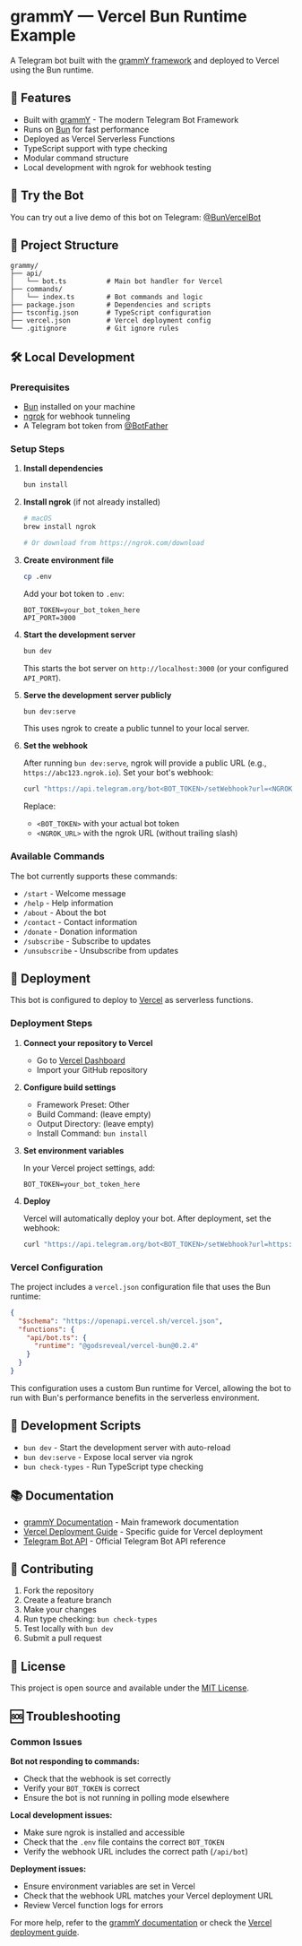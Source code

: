 # grammY — Vercel Bun Runtime Example

A Telegram bot built with the [grammY framework](https://grammy.dev/) and deployed to Vercel using the Bun runtime.

## 🚀 Features

- Built with [grammY](https://grammy.dev/) - The modern Telegram Bot Framework
- Runs on [Bun](https://bun.sh/) for fast performance
- Deployed as Vercel Serverless Functions
- TypeScript support with type checking
- Modular command structure
- Local development with ngrok for webhook testing

## 🤖 Try the Bot

You can try out a live demo of this bot on Telegram: [@BunVercelBot](https://t.me/BunVercelBot)

## 📁 Project Structure

```
grammy/
├── api/
│   └── bot.ts          # Main bot handler for Vercel
├── commands/
│   └── index.ts        # Bot commands and logic
├── package.json        # Dependencies and scripts
├── tsconfig.json       # TypeScript configuration
├── vercel.json         # Vercel deployment config
└── .gitignore          # Git ignore rules
```

## 🛠 Local Development

### Prerequisites

- [Bun](https://bun.sh/) installed on your machine
- [ngrok](https://ngrok.com/) for webhook tunneling
- A Telegram bot token from [@BotFather](https://t.me/BotFather)

### Setup Steps

1. **Install dependencies**

   ```bash
   bun install
   ```

2. **Install ngrok** (if not already installed)

   ```bash
   # macOS
   brew install ngrok

   # Or download from https://ngrok.com/download
   ```

3. **Create environment file**

   ```bash
   cp .env
   ```

   Add your bot token to `.env`:

   ```env
   BOT_TOKEN=your_bot_token_here
   API_PORT=3000
   ```

4. **Start the development server**

   ```bash
   bun dev
   ```

   This starts the bot server on `http://localhost:3000` (or your configured `API_PORT`).

5. **Serve the development server publicly**

   ```bash
   bun dev:serve
   ```

   This uses ngrok to create a public tunnel to your local server.

6. **Set the webhook**

   After running `bun dev:serve`, ngrok will provide a public URL (e.g., `https://abc123.ngrok.io`). Set your bot's webhook:

   ```bash
   curl "https://api.telegram.org/bot<BOT_TOKEN>/setWebhook?url=<NGROK_URL>/api/bot"
   ```

   Replace:

   - `<BOT_TOKEN>` with your actual bot token
   - `<NGROK_URL>` with the ngrok URL (without trailing slash)

### Available Commands

The bot currently supports these commands:

- `/start` - Welcome message
- `/help` - Help information
- `/about` - About the bot
- `/contact` - Contact information
- `/donate` - Donation information
- `/subscribe` - Subscribe to updates
- `/unsubscribe` - Unsubscribe from updates

## 🚀 Deployment

This bot is configured to deploy to [Vercel](https://vercel.com/) as serverless functions.

### Deployment Steps

1. **Connect your repository to Vercel**

   - Go to [Vercel Dashboard](https://vercel.com/dashboard)
   - Import your GitHub repository

2. **Configure build settings**

   - Framework Preset: Other
   - Build Command: (leave empty)
   - Output Directory: (leave empty)
   - Install Command: `bun install`

3. **Set environment variables**

   In your Vercel project settings, add:

   ```
   BOT_TOKEN=your_bot_token_here
   ```

4. **Deploy**

   Vercel will automatically deploy your bot. After deployment, set the webhook:

   ```bash
   curl "https://api.telegram.org/bot<BOT_TOKEN>/setWebhook?url=https://<YOUR_DOMAIN>/api/bot"
   ```

### Vercel Configuration

The project includes a `vercel.json` configuration file that uses the Bun runtime:

```json
{
  "$schema": "https://openapi.vercel.sh/vercel.json",
  "functions": {
    "api/bot.ts": {
      "runtime": "@godsreveal/vercel-bun@0.2.4"
    }
  }
}
```

This configuration uses a custom Bun runtime for Vercel, allowing the bot to run with Bun's performance benefits in the serverless environment.

## 🔧 Development Scripts

- `bun dev` - Start the development server with auto-reload
- `bun dev:serve` - Expose local server via ngrok
- `bun check-types` - Run TypeScript type checking

## 📚 Documentation

- [grammY Documentation](https://grammy.dev/) - Main framework documentation
- [Vercel Deployment Guide](https://grammy.dev/hosting/vercel) - Specific guide for Vercel deployment
- [Telegram Bot API](https://core.telegram.org/bots/api) - Official Telegram Bot API reference

## 🤝 Contributing

1. Fork the repository
2. Create a feature branch
3. Make your changes
4. Run type checking: `bun check-types`
5. Test locally with `bun dev`
6. Submit a pull request

## 📄 License

This project is open source and available under the [MIT License](LICENSE).

## 🆘 Troubleshooting

### Common Issues

**Bot not responding to commands:**

- Check that the webhook is set correctly
- Verify your `BOT_TOKEN` is correct
- Ensure the bot is not running in polling mode elsewhere

**Local development issues:**

- Make sure ngrok is installed and accessible
- Check that the `.env` file contains the correct `BOT_TOKEN`
- Verify the webhook URL includes the correct path (`/api/bot`)

**Deployment issues:**

- Ensure environment variables are set in Vercel
- Check that the webhook URL matches your Vercel deployment URL
- Review Vercel function logs for errors

For more help, refer to the [grammY documentation](https://grammy.dev/) or check the [Vercel deployment guide](https://grammy.dev/hosting/vercel).
